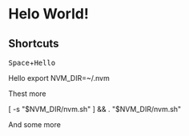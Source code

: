 # Helo World!

## Shortcuts

<kbd>Space</kbd>+<kbd>Hello</kbd>

Hello
export NVM_DIR=~/.nvm

Thest more 

[ -s "$NVM_DIR/nvm.sh" ] && . "$NVM_DIR/nvm.sh"

And some more
